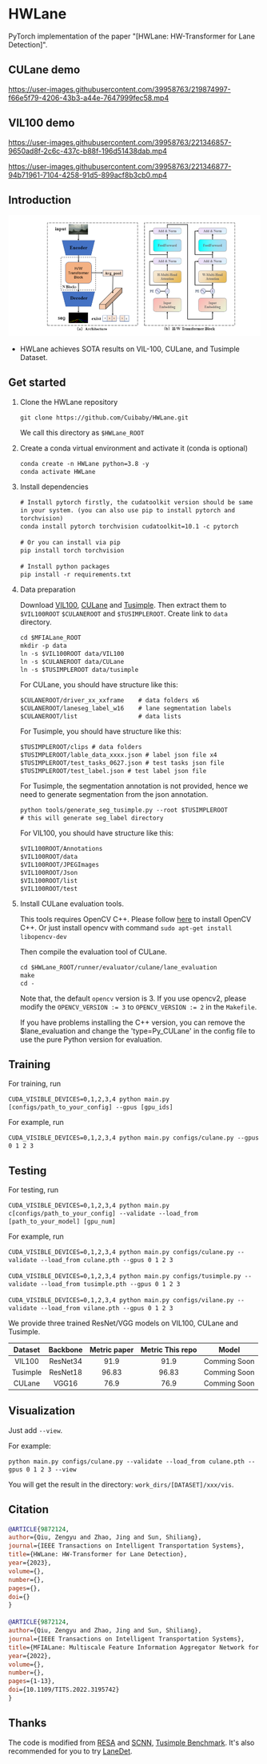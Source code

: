 # HWLane
PyTorch implementation of the paper "[HWLane: HW-Transformer for Lane Detection]". 

## CULane demo


https://user-images.githubusercontent.com/39958763/219874997-f66e5f79-4206-43b3-a44e-7647999fec58.mp4

## VIL100 demo

https://user-images.githubusercontent.com/39958763/221346857-9650ad8f-2c6c-437c-b88f-196d51438dab.mp4

https://user-images.githubusercontent.com/39958763/221346877-94b71961-7104-4258-91d5-899acf8b3cb0.mp4


## Introduction


![intro](arch.png "intro")
- HWLane achieves SOTA results on VIL-100, CULane, and Tusimple Dataset.

## Get started
1. Clone the HWLane repository
    ```
    git clone https://github.com/Cuibaby/HWLane.git
    ```
    We call this directory as `$HWLane_ROOT`

2. Create a conda virtual environment and activate it (conda is optional)

    ```Shell
    conda create -n HWLane python=3.8 -y
    conda activate HWLane
    ```

3. Install dependencies

    ```Shell
    # Install pytorch firstly, the cudatoolkit version should be same in your system. (you can also use pip to install pytorch and torchvision)
    conda install pytorch torchvision cudatoolkit=10.1 -c pytorch

    # Or you can install via pip
    pip install torch torchvision

    # Install python packages
    pip install -r requirements.txt
    ```

4. Data preparation

    Download [VIL100](https://github.com/yujun0-0/MMA-Net/tree/main/dataset), [CULane](https://xingangpan.github.io/projects/CULane.html) and [Tusimple](https://github.com/TuSimple/tusimple-benchmark/issues/3). Then extract them to  `$VIL100ROOT` `$CULANEROOT` and `$TUSIMPLEROOT`. Create link to `data` directory.
    
    ```Shell
    cd $MFIALane_ROOT
    mkdir -p data
    ln -s $VIL100ROOT data/VIL100
    ln -s $CULANEROOT data/CULane
    ln -s $TUSIMPLEROOT data/tusimple
    ```

    For CULane, you should have structure like this:
    ```
    $CULANEROOT/driver_xx_xxframe    # data folders x6
    $CULANEROOT/laneseg_label_w16    # lane segmentation labels
    $CULANEROOT/list                 # data lists
    ```

    For Tusimple, you should have structure like this:
    ```
    $TUSIMPLEROOT/clips # data folders
    $TUSIMPLEROOT/lable_data_xxxx.json # label json file x4
    $TUSIMPLEROOT/test_tasks_0627.json # test tasks json file
    $TUSIMPLEROOT/test_label.json # test label json file

    ```

    For Tusimple, the segmentation annotation is not provided, hence we need to generate segmentation from the json annotation. 

    ```Shell
    python tools/generate_seg_tusimple.py --root $TUSIMPLEROOT
    # this will generate seg_label directory
    ```
    For VIL100, you should have structure like this:
    ```
    $VIL100ROOT/Annotations 
    $VIL100ROOT/data 
    $VIL100ROOT/JPEGImages
    $VIL100ROOT/Json
    $VIL100ROOT/list
    $VIL100ROOT/test

    ```

5. Install CULane evaluation tools. 

    This tools requires OpenCV C++. Please follow [here](https://docs.opencv.org/master/d7/d9f/tutorial_linux_install.html) to install OpenCV C++.  Or just install opencv with command `sudo apt-get install libopencv-dev`

    
    Then compile the evaluation tool of CULane.
    ```Shell
    cd $HWLane_ROOT/runner/evaluator/culane/lane_evaluation
    make
    cd -
    ```
    
    Note that, the default `opencv` version is 3. If you use opencv2, please modify the `OPENCV_VERSION := 3` to `OPENCV_VERSION := 2` in the `Makefile`.
    
    If you have problems installing the C++ version, you can remove the $lane_evaluation and change the 'type=Py_CULane' in the config file to use the pure Python version for evaluation.

## Training

For training, run

```Shell
CUDA_VISIBLE_DEVICES=0,1,2,3,4 python main.py [configs/path_to_your_config] --gpus [gpu_ids]
```


For example, run
```Shell
CUDA_VISIBLE_DEVICES=0,1,2,3,4 python main.py configs/culane.py --gpus 0 1 2 3
```

## Testing
For testing, run
```Shell
CUDA_VISIBLE_DEVICES=0,1,2,3,4 python main.py c[configs/path_to_your_config] --validate --load_from [path_to_your_model] [gpu_num]
```

For example, run
```Shell
CUDA_VISIBLE_DEVICES=0,1,2,3,4 python main.py configs/culane.py --validate --load_from culane.pth --gpus 0 1 2 3

CUDA_VISIBLE_DEVICES=0,1,2,3,4 python main.py configs/tusimple.py --validate --load_from tusimple.pth --gpus 0 1 2 3

CUDA_VISIBLE_DEVICES=0,1,2,3,4 python main.py configs/vilane.py --validate --load_from vilane.pth --gpus 0 1 2 3
```


We provide three trained ResNet/VGG models on VIL100, CULane and Tusimple.

|  Dataset | Backbone| Metric paper | Metric This repo |    Model    |
|:--------:|:------------:|:------------:|:----------------:|:-------------------:|
| VIL100 |  ResNet34 |   91.9    |       91.9         | Comming Soon |
| Tusimple |  ResNet18 | 96.83    |       96.83      |   Comming Soon |
|  CULane  |  VGG16 |   76.9    |       76.9       |   Comming Soon  |

## Visualization
Just add `--view`.

For example:
```Shell
python main.py configs/culane.py --validate --load_from culane.pth --gpus 0 1 2 3 --view
```
You will get the result in the directory: `work_dirs/[DATASET]/xxx/vis`.

## Citation

```BibTeX
@ARTICLE{9872124,  
author={Qiu, Zengyu and Zhao, Jing and Sun, Shiliang},  
journal={IEEE Transactions on Intelligent Transportation Systems},   
title={HWLane: HW-Transformer for Lane Detection},   
year={2023},  
volume={},  
number={},  
pages={},  
doi={}
}

@ARTICLE{9872124,  
author={Qiu, Zengyu and Zhao, Jing and Sun, Shiliang},  
journal={IEEE Transactions on Intelligent Transportation Systems},   
title={MFIALane: Multiscale Feature Information Aggregator Network for Lane Detection},   
year={2022},  
volume={},  
number={},  
pages={1-13},  
doi={10.1109/TITS.2022.3195742}
}
```

## Thanks

The code is modified from [RESA](https://github.com/zjulearning/resa.git) and [SCNN](https://github.com/XingangPan/SCNN), [Tusimple Benchmark](https://github.com/TuSimple/tusimple-benchmark). It's also recommended for you to try  [LaneDet](https://github.com/Turoad/lanedet). 
